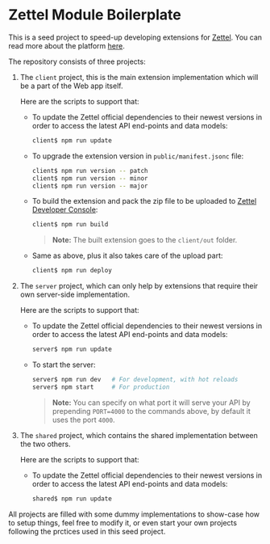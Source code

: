 # Zettel Module Boilerplate


This is a seed project to speed-up developing extensions for [Zettel](https://app.zettel.ooo).
You can read more about the platform [here](http://zettel.ooo).

The repository consists of three projects:

1. The `client` project, this is the main extension implementation which will be a part of the Web app itself.

   Here are the scripts to support that:

   - To update the Zettel official dependencies to their newest versions in order to access the latest API end-points and data models:

     ```sh
     client$ npm run update
     ```

   - To upgrade the extension version in `public/manifest.jsonc` file:

     ```sh
     client$ npm run version -- patch
     client$ npm run version -- minor
     client$ npm run version -- major
     ```

   - To build the extension and pack the zip file to be uploaded to [Zettel Developer Console](https://app.zettel.ooo/developer):
     ```sh
     client$ npm run build
     ```
     > **Note:** The built extension goes to the `client/out` folder.

   - Same as above, plus it also takes care of the upload part:
     ```sh
     client$ npm run deploy
     ```

1. The `server` project, which can only help by extensions that require their own server-side implementation.

   Here are the scripts to support that:

   - To update the Zettel official dependencies to their newest versions in order to access the latest API end-points and data models:

     ```sh
     server$ npm run update
     ```

   - To start the server:
     ```sh
     server$ npm run dev   # For development, with hot reloads
     server$ npm start     # For production
     ```
     > **Note:** You can specify on what port it will serve your API by prepending `PORT=4000` to the commands above, by default it uses the port `4000`.

1. The `shared` project, which contains the shared implementation between the two others.

   Here are the scripts to support that:

   - To update the Zettel official dependencies to their newest versions in order to access the latest API end-points and data models:

     ```sh
     shared$ npm run update
     ```

All projects are filled with some dummy implementations to show-case how to setup things, feel free to modify it, or even start your own projects following the prctices used in this seed project.


